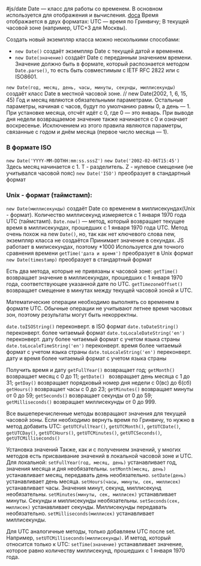 #js/date
Date — класс для работы со временем. В основном используется для отображения и вычисления. [doca](https://doka.guide/js/date/)
Время отображается в двух форматах:
UTC — время по Гринвичу;
В текущей часовой зоне (например, UTC+3 для Москвы).

Создать новый экземпляр класса можно несколькими способами:
- `new Date()` создаёт экземпляр Date с текущей датой и временем.
- `new Date(значение)` создаёт Date с переданным значением времени.
Значение должно быть в формате, который распознается методом `Date.parse()`, то есть быть совместимым с IETF RFC 2822 или с ISO8601.

`new Date(год, месяц, день, часы, минуты, секунды, миллисекунды)` создаёт класс Date в местной часовой зоне. // new Date(2002, 1, 6, 15, 45)
Год и месяц являются обязательными параметрами. Остальные параметры, начиная с часов, будут по умолчанию равны 0, а день — 1.
При установке месяца, отсчёт идёт с 0, где 0 — это январь.
При выводе дня недели возвращаемое значение также начинается с 0 и означает воскресенье.
Исключением из этого правила являются параметры, связанные с годом и днём месяца (первое число месяца — 1).

### В формате ISO
`new Date('YYYY-MM-DDTHH:mm:ss.sssZ')` `new Date('2002-02-06T15:45')`
Здесь месяц начинается с 1. T - разделитель. Z - нулевое смещение (не учитывался часовой пояс)
`new Date('ISO')`			преобразует в стандартный формат

### Unix - формат (таймстамп):
`new Date(миллисекунды)` создаёт Date со временем в миллисекундах(Unix - формат).
Количество миллисекунд измеряется с 1 января 1970 года UTC (таймстамп).
`Date.now()` — метод, который возвращает текущее время в миллисекундах, прошедших с 1 января 1970 года UTC.
Метод очень похож на new `Date()`, но, так как нет ключевого слова new, экземпляр класса не создаётся
Принимает значение в секундах. JS работает в милисекундах, поэтому *1000
Используется для точного сравнения времени
`getTime('дата и время')`	преобразует в Unix формат
`new Date(timestamp)`	преобразует в стандартный формат

Есть два метода, которые не привязаны к часовой зоне:
`getTime()` возвращает значение в миллисекундах, прошедших с 1 января 1970 года, соответствующее указанной дате по UTC.
`getTimezoneOffset()` возвращает смещение в минутах между текущей часовой зоной и UTC.

Математические операции необходимо выполнять со временем в формате UTC.
Обычные операции не учитывают летнее время часовых зон, поэтому результаты могут быть некорректны.

`date.toISOString()`						переконверт. в ISO формат
`date.toDateString()`						переконверт. более читаемый формат
`date.toLocaleDateString('en')`	переконверт. дату более читаемый формат с учетом языка страны
`date.toLocaleTimeString('en')`	переконверт. время более читаемый формат с учетом языка страны
`date.toLocaleString('en')`			переконверт. дату и время более читаемый формат с учетом языка страны

Получить время и дату
`getFullYear()`								возвращает год;
`getMonth()`										возвращает месяц с 0 до 11;
 `getDate()	`									возвращает день месяца с 1 до 31;
 `getDay()`											возвращает порядковый номер дня недели с 0(вс) до 6(сб)
 `getHours()`										возвращает часы с 0 до 23;
 `getMinutes()`									возвращает минуты от 0 до 59;
 `getSeconds()`									возвращает секунды от 0 до 59;
 `getMilliseconds()`						возвращает миллисекунды от 0 до 999.

Все вышеперечисленные методы возвращают значения для текущей часовой зоны.
Если необходимо вернуть время по Гринвичу, то нужно в метод добавить UTC:
`getUTCFullYear()`, `getUTCMonth()`, `getUTCDate()`, `getUTCDay()`, `getUTCHours()`,
`getUTCMinutes()`, `getUTCSeconds()`, `getUTCMilliseconds()`

Установка значений
Также, как и с получением значений, у многих методов есть присваивание значений в локальной часовой зоне и UTC.
Для локальной:
`setFullYear(год, месяц, день)`						устанавливает год, значения месяца и дня необязательны.
`setMonth(месяц, день)`										устанавливает месяц, передавать день необязательно.
`setDate(день)`														устанавливает день месяца.
`setHours(часы, минуты, сек, миллисек)`		устанавливает часы. Значения минут, секунд, миллисекунд необязательны.
`setMinutes(минуты, сек, миллисек)` 			устанавливает минуты. Секунды и миллисекунды необязательны.
`setSeconds(сек, миллисек)`								устанавливает секунды. Миллисекунды передавать необязательно.
`setMilliseconds(миллисек)` 							устанавливает миллисекунды.

Для UTC аналогичные методы, только добавляем UTC после set. Например, `setUTCMilliseconds(миллисекунды)`.
И метод, который относится только к UTC:
`setTime(значение)` устанавливает значение, которое равно количеству миллисекунд, прошедших с 1 января 1970 года.
